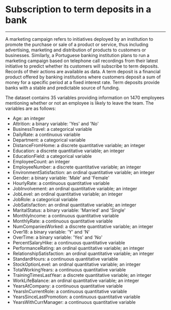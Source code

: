 # Subscription to term deposits in a bank
-------
A marketing campaign refers to initiatives deployed by an institution to promote the purchase or sale of a product or service, thus including advertising, marketing and distribution of products to customers or businesses. Similarly, a Portuguese banking institution plans to run a marketing campaign based on telephone call recordings from their latest initiative to predict whether its customers will subscribe to term deposits. Records of their actions are available as data.
A term deposit is a financial product offered by banking institutions where customers deposit a sum of money for a specific period at a fixed interest rate. Term deposits provide banks with a stable and predictable source of funding.

The dataset contains 35 variables providing information on 1470 employees mentioning whether or not an employee is likely to leave the team. The variables are as follows:
* Age: an integer
* Attrition: a binary variable: 'Yes' and 'No'
* BusinessTravel: a categorical variable
* DailyRate: a continuous variable
* Department: a categorical variable
* DistanceFromHome: a discrete quantitative variable; an integer
* Education: a discrete quantitative variable; an integer
* EducationField: a categorical variable
* EmployeeCount: an integer
* EmployeeNumber: a discrete quantitative variable; an integer
* EnvironmentSatisfaction: an ordinal quantitative variable; an integer
* Gender: a binary variable: 'Male' and 'Female'
* HourlyRate: a continuous quantitative variable
* JobInvolvement: an ordinal quantitative variable; an integer
* JobLevel: an ordinal quantitative variable; an integer
* JobRole: a categorical variable
* JobSatisfaction: an ordinal quantitative variable; an integer
* MaritalStatus: a binary variable: 'Married' and 'Single'
* MonthlyIncome: a continuous quantitative variable
* MonthlyRate: a continuous quantitative variable
* NumCompaniesWorked: a discrete quantitative variable; an integer
* Over18: a binary variable: 'Y' and 'N'
* OverTime: a binary variable: 'Yes' and 'No'
* PercentSalaryHike: a continuous quantitative variable
* PerformanceRating: an ordinal quantitative variable; an integer
* RelationshipSatisfaction: an ordinal quantitative variable; an integer
* StandardHours: a continuous quantitative variable
* StockOptionLevel: an ordinal quantitative variable; an integer
* TotalWorkingYears: a continuous quantitative variable
* TrainingTimesLastYear: a discrete quantitative variable; an integer
* WorkLifeBalance: an ordinal quantitative variable; an integer
* YearsAtCompany: a continuous quantitative variable
* YearsInCurrentRole: a continuous quantitative variable
* YearsSinceLastPromotion: a continuous quantitative variable
* YearsWithCurrManager: a continuous quantitative variable